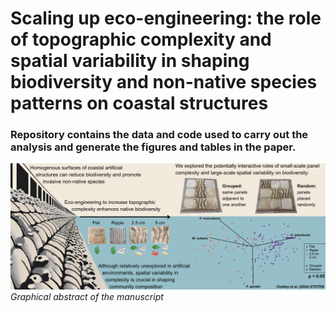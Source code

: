 # Scaling up eco-engineering: the role of topographic complexity and spatial variability in shaping biodiversity and non-native species patterns on coastal structures

### Repository contains the data and code used to carry out the analysis and generate the figures and tables in the paper.

![Graphical_abstract](Graphical_abstract.png)
*Graphical abstract of the manuscript*
